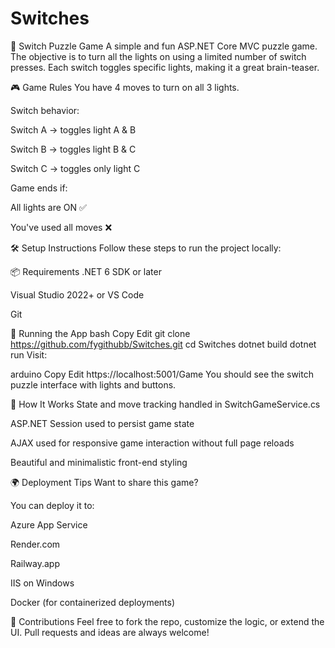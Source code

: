 ﻿# Switches
🔁 Switch Puzzle Game
A simple and fun ASP.NET Core MVC puzzle game. The objective is to turn all the lights on using a limited number of switch presses. Each switch toggles specific lights, making it a great brain-teaser.

🎮 Game Rules
You have 4 moves to turn on all 3 lights.

Switch behavior:

Switch A → toggles light A & B

Switch B → toggles light B & C

Switch C → toggles only light C

Game ends if:

All lights are ON ✅

You've used all moves ❌

🛠 Setup Instructions
Follow these steps to run the project locally:

📦 Requirements
.NET 6 SDK or later

Visual Studio 2022+ or VS Code

Git

🚀 Running the App
bash
Copy
Edit
git clone https://github.com/fygithubb/Switches.git
cd Switches
dotnet build
dotnet run
Visit:

arduino
Copy
Edit
https://localhost:5001/Game
You should see the switch puzzle interface with lights and buttons.

🧠 How It Works
State and move tracking handled in SwitchGameService.cs

ASP.NET Session used to persist game state

AJAX used for responsive game interaction without full page reloads

Beautiful and minimalistic front-end styling

🌍 Deployment Tips
Want to share this game?

You can deploy it to:

Azure App Service

Render.com

Railway.app

IIS on Windows

Docker (for containerized deployments)

🤝 Contributions
Feel free to fork the repo, customize the logic, or extend the UI.
Pull requests and ideas are always welcome!